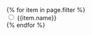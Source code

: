 <div class="accordion">
    {% for item in page.filter %}
    <div>
        <input type="radio" name="filter_accordion" id="{{item.name}}" class="accordion__input">
        <label for="{{item.name}}" class="accordion__label">{{item.name}}</label>
    </div>
    {% endfor %}
</div>